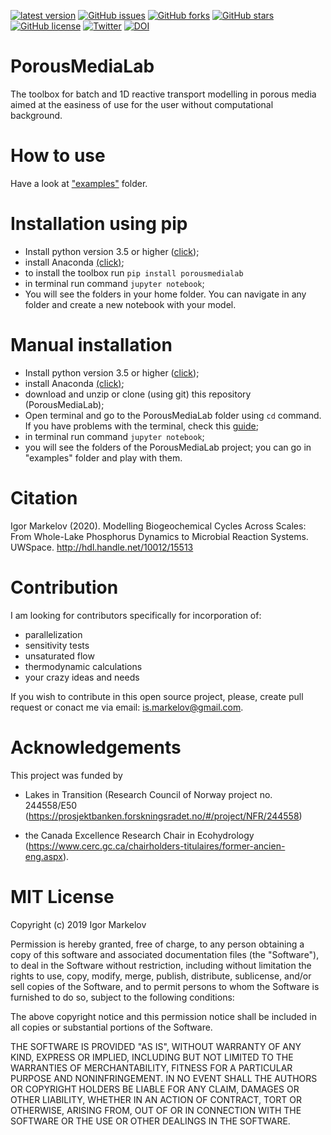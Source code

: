 [![latest version](https://badge.fury.io/py/porousmedialab.svg)](https://badge.fury.io/py/porousmedialab)
[![GitHub issues](https://img.shields.io/github/issues/biogeochemistry/PorousMediaLab.svg)](https://img.shields.io/github/issues/biogeochemistry/PorousMediaLab.svg)
[![GitHub forks](https://img.shields.io/github/forks/biogeochemistry/PorousMediaLab.svg)](https://img.shields.io/github/forks/biogeochemistry/PorousMediaLab.svg)
[![GitHub stars](https://img.shields.io/github/stars/biogeochemistry/PorousMediaLab.svg)](https://img.shields.io/github/stars/biogeochemistry/PorousMediaLab.svg)
[![GitHub license](https://img.shields.io/badge/license-MIT-blue.svg)](https://img.shields.io/badge/license-MIT-blue.svg)
[![Twitter](https://img.shields.io/twitter/url/https/github.com/biogeochemistry/PorousMediaLab.svg?style=social)](https://img.shields.io/twitter/url/https/github.com/biogeochemistry/PorousMediaLab.svg?style=social)
[![DOI](https://zenodo.org/badge/78385496.svg)](https://zenodo.org/badge/latestdoi/78385496)

# PorousMediaLab

The toolbox for batch and 1D reactive transport modelling in porous media aimed at the easiness of use for the user without computational background.

# How to use

Have a look at ["examples"](https://github.com/biogeochemistry/PorousMediaLab/tree/master/examples) folder.

# Installation using pip

- Install python version 3.5 or higher ([click](https://www.python.org/downloads/));
- install Anaconda [(click)](https://www.anaconda.com/download/);
- to install the toolbox run ```pip install porousmedialab```
- in terminal run command ```jupyter notebook```;
- You will see the folders in your home folder. You can navigate in any folder and create a new notebook with your model.



# Manual installation

- Install python version 3.5 or higher ([click](https://www.python.org/downloads/));
- install Anaconda [(click)](https://www.anaconda.com/download/);
- download and unzip or clone (using git) this repository (PorousMediaLab);
- Open terminal and go to the PorousMediaLab folder using ```cd``` command. If you have problems with the terminal, check this [guide](https://www.davidbaumgold.com/tutorials/command-line/);
- in terminal run command ```jupyter notebook```;
- you will see the folders of the PorousMediaLab project; you can go in "examples" folder and play with them.

# Citation

Igor Markelov (2020). Modelling Biogeochemical Cycles Across Scales: From Whole-Lake Phosphorus Dynamics to Microbial Reaction Systems. UWSpace. http://hdl.handle.net/10012/15513

# Contribution

I am looking for contributors specifically for incorporation of:

- parallelization 
- sensitivity tests
- unsaturated flow
- thermodynamic calculations
- your crazy ideas and needs

If you wish to contribute in this open source project, please, create pull request or conact me via email: is.markelov@gmail.com. 

# Acknowledgements

This project was funded by 

- Lakes in Transition (Research Council of Norway project no. 244558/E50 (https://prosjektbanken.forskningsradet.no/#/project/NFR/244558)

- the Canada Excellence Research Chair in Ecohydrology (https://www.cerc.gc.ca/chairholders-titulaires/former-ancien-eng.aspx).


# MIT License

Copyright (c) 2019 Igor Markelov

Permission is hereby granted, free of charge, to any person obtaining a copy
of this software and associated documentation files (the "Software"), to deal
in the Software without restriction, including without limitation the rights
to use, copy, modify, merge, publish, distribute, sublicense, and/or sell
copies of the Software, and to permit persons to whom the Software is
furnished to do so, subject to the following conditions:

The above copyright notice and this permission notice shall be included in all
copies or substantial portions of the Software.

THE SOFTWARE IS PROVIDED "AS IS", WITHOUT WARRANTY OF ANY KIND, EXPRESS OR
IMPLIED, INCLUDING BUT NOT LIMITED TO THE WARRANTIES OF MERCHANTABILITY,
FITNESS FOR A PARTICULAR PURPOSE AND NONINFRINGEMENT. IN NO EVENT SHALL THE
AUTHORS OR COPYRIGHT HOLDERS BE LIABLE FOR ANY CLAIM, DAMAGES OR OTHER
LIABILITY, WHETHER IN AN ACTION OF CONTRACT, TORT OR OTHERWISE, ARISING FROM,
OUT OF OR IN CONNECTION WITH THE SOFTWARE OR THE USE OR OTHER DEALINGS IN THE
SOFTWARE.
